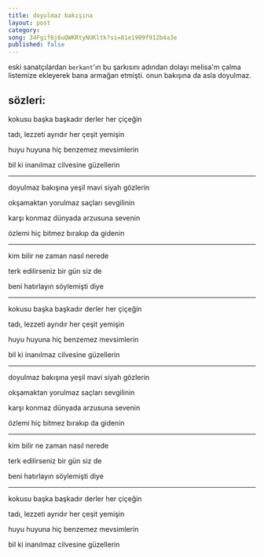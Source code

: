 ```yaml
---
title: doyulmaz bakışına
layout: post
category: 
song: 34Fgif6j6uQWKRtyNUKltk?si=81e1909f912b4a3e
published: false
---
```


eski sanatçılardan ```berkant```'ın bu şarkısını adından dolayı melisa'm çalma listemize ekleyerek bana armağan etmişti. onun bakışına da asla doyulmaz.

sözleri: 
---

kokusu başka başkadır derler her çiçeğin

tadı, lezzeti ayrıdır her çeşit yemişin

huyu huyuna hiç benzemez mevsimlerin

bil ki inanılmaz cilvesine güzellerin

---

doyulmaz bakışına yeşil mavi siyah gözlerin

okşamaktan yorulmaz saçları sevgilinin

karşı konmaz dünyada arzusuna sevenin

özlemi hiç bitmez bırakıp da gidenin

---

kim bilir ne zaman nasıl nerede

terk edilirseniz bir gün siz de

beni hatırlayın söylemişti diye

---

kokusu başka başkadır derler her çiçeğin

tadı, lezzeti ayrıdır her çeşit yemişin

huyu huyuna hiç benzemez mevsimlerin

bil ki inanılmaz cilvesine güzellerin

---

doyulmaz bakışına yeşil mavi siyah gözlerin

okşamaktan yorulmaz saçları sevgilinin

karşı konmaz dünyada arzusuna sevenin

özlemi hiç bitmez bırakıp da gidenin

---

kim bilir ne zaman nasıl nerede

terk edilirseniz bir gün siz de

beni hatırlayın söylemişti diye

---

kokusu başka başkadır derler her çiçeğin

tadı, lezzeti ayrıdır her çeşit yemişin

huyu huyuna hiç benzemez mevsimlerin

bil ki inanılmaz cilvesine güzellerin